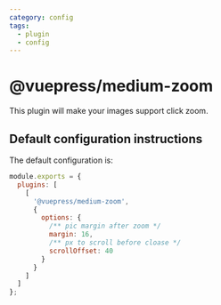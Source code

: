 ```yaml
---
category: config
tags:
  - plugin
  - config
---
```


# @vuepress/medium-zoom <MyBadge text="New" />

This plugin will make your images support click zoom.

## Default configuration instructions

The default configuration is:

```js {3-13}
module.exports = {
  plugins: [
    [
      '@vuepress/medium-zoom',
      {
        options: {
          /** pic margin after zoom */
          margin: 16,
          /** px to scroll before cloase */
          scrollOffset: 40
        }
      }
    ]
  ]
};
```
